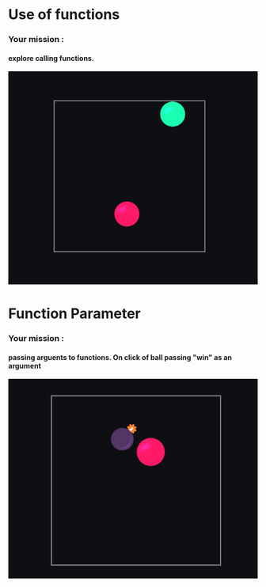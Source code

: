 <h1>Use of functions</h1>
<h3>Your mission : </h3>
<h4>explore calling functions.</h4>

![alt text](image-1.png)

<h1>Function Parameter</h1>
<h3>Your mission : </h3>
<h4>passing arguents to functions. On click of ball passing "win" as an argument </h4>

![alt text](image-2.png)
